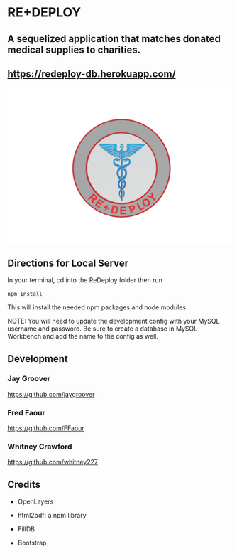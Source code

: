 
# RE+DEPLOY
## A sequelized application that matches donated medical supplies to charities.
## https://redeploy-db.herokuapp.com/
![Logo](app/Public/images/RedeployRndLogo.png)


## Directions for Local Server
In your terminal, cd into the ReDeploy folder then run 
```
npm install
```
This will install the needed npm packages and node modules.

NOTE:  You will need to update the development config with your MySQL username and password.  Be sure to create a database in MySQL Workbench and add the name to the config as well.

## Development
### Jay Groover
https://github.com/jaygroover
### Fred Faour
https://github.com/FFaour
### Whitney Crawford
https://github.com/whitney227

## Credits

* OpenLayers

* html2pdf: a npm library

* FillDB

* Bootstrap